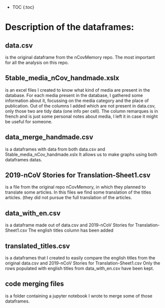 * TOC
{:toc}

# Description of the dataframes:

## data.csv
is the original dataframe from the nCovMemory repo. The most important for all the analysis on this repo.

## 5table_media_nCov_handmade.xslx
is an excel files I created to know what kind of media are present in the database. For each media present in the database, I gathered some information about it, focussing on the media category and the place of publication. Out of the columns I added which are not present in data.csv, only those two are tidy data (one info per cell). The column remarques is in french and is just some personal notes about media, I left it in case it might be useful for someone.

## data_merge_handmade.csv
is a dataframes with data from both data.csv and 5table_media_nCov_handmade.xslx It allows us to make graphs using both dataframes datas.

## 2019-nCoV Stories for Translation-Sheet1.csv
is a file from the original repo nCovMemory, in which they planned to translate some articles. In this files we find some translation of the titles articles. (they did not pursue the full translation of the articles.

## data_with_en.csv 
is a dataframe made out of data.csv and 2019-nCoV Stories for Translation-Sheet1.csv The english titles column has been added

## translated_titles.csv

is a dataframes that I created to easily compare the english titles from the original data.csv and 2019-nCoV Stories for Translation-Sheet1.csv Only the rows populated with english titles from data_with_en.csv have been kept.

## code merging files
is a folder containing a jupyter notebook I wrote to merge some of those dataframes.
